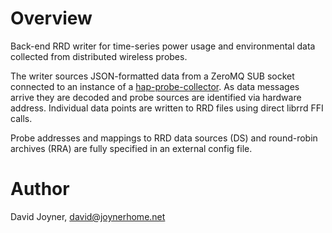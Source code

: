
# Overview

Back-end RRD writer for time-series power usage and environmental data
collected from distributed wireless probes.

The writer sources JSON-formatted data from a ZeroMQ SUB socket connected
to an instance of a
[hap-probe-collector](https://github.com/djoyner/hap-probe-collector).
As data messages arrive they are decoded and probe sources are identified
via hardware address.  Individual data points are written to RRD files
using direct librrd FFI calls.

Probe addresses and mappings to RRD data sources (DS) and
round-robin archives (RRA) are fully specified in an external config
file.

# Author

David Joyner, <david@joynerhome.net>

